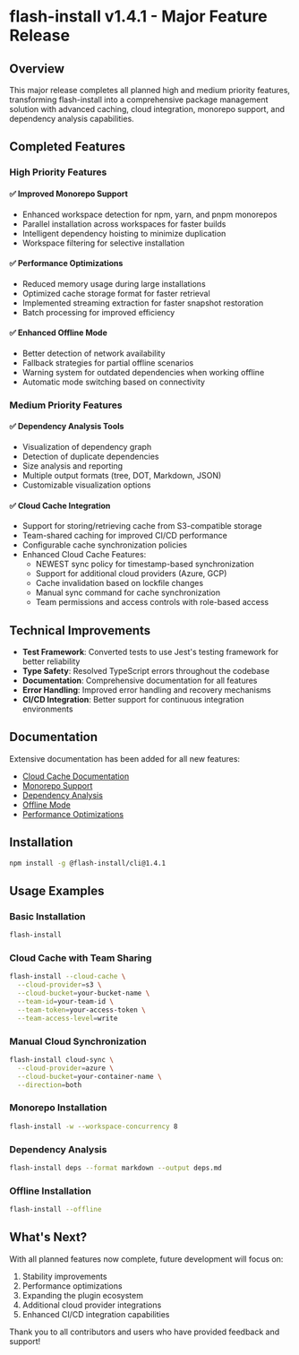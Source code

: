 # flash-install v1.4.1 - Major Feature Release

## Overview

This major release completes all planned high and medium priority features, transforming flash-install into a comprehensive package management solution with advanced caching, cloud integration, monorepo support, and dependency analysis capabilities.

## Completed Features

### High Priority Features

#### ✅ Improved Monorepo Support
- Enhanced workspace detection for npm, yarn, and pnpm monorepos
- Parallel installation across workspaces for faster builds
- Intelligent dependency hoisting to minimize duplication
- Workspace filtering for selective installation

#### ✅ Performance Optimizations
- Reduced memory usage during large installations
- Optimized cache storage format for faster retrieval
- Implemented streaming extraction for faster snapshot restoration
- Batch processing for improved efficiency

#### ✅ Enhanced Offline Mode
- Better detection of network availability
- Fallback strategies for partial offline scenarios
- Warning system for outdated dependencies when working offline
- Automatic mode switching based on connectivity

### Medium Priority Features

#### ✅ Dependency Analysis Tools
- Visualization of dependency graph
- Detection of duplicate dependencies
- Size analysis and reporting
- Multiple output formats (tree, DOT, Markdown, JSON)
- Customizable visualization options

#### ✅ Cloud Cache Integration
- Support for storing/retrieving cache from S3-compatible storage
- Team-shared caching for improved CI/CD performance
- Configurable cache synchronization policies
- Enhanced Cloud Cache Features:
  - NEWEST sync policy for timestamp-based synchronization
  - Support for additional cloud providers (Azure, GCP)
  - Cache invalidation based on lockfile changes
  - Manual sync command for cache synchronization
  - Team permissions and access controls with role-based access

## Technical Improvements

- **Test Framework**: Converted tests to use Jest's testing framework for better reliability
- **Type Safety**: Resolved TypeScript errors throughout the codebase
- **Documentation**: Comprehensive documentation for all features
- **Error Handling**: Improved error handling and recovery mechanisms
- **CI/CD Integration**: Better support for continuous integration environments

## Documentation

Extensive documentation has been added for all new features:

- [Cloud Cache Documentation](https://github.com/Nom-nom-hub/flash-install/blob/main/docs/cloud-cache.md)
- [Monorepo Support](https://github.com/Nom-nom-hub/flash-install/blob/main/docs/monorepo.md)
- [Dependency Analysis](https://github.com/Nom-nom-hub/flash-install/blob/main/docs/dependency-analysis.md)
- [Offline Mode](https://github.com/Nom-nom-hub/flash-install/blob/main/docs/offline-mode.md)
- [Performance Optimizations](https://github.com/Nom-nom-hub/flash-install/blob/main/docs/performance.md)

## Installation

```bash
npm install -g @flash-install/cli@1.4.1
```

## Usage Examples

### Basic Installation
```bash
flash-install
```

### Cloud Cache with Team Sharing
```bash
flash-install --cloud-cache \
  --cloud-provider=s3 \
  --cloud-bucket=your-bucket-name \
  --team-id=your-team-id \
  --team-token=your-access-token \
  --team-access-level=write
```

### Manual Cloud Synchronization
```bash
flash-install cloud-sync \
  --cloud-provider=azure \
  --cloud-bucket=your-container-name \
  --direction=both
```

### Monorepo Installation
```bash
flash-install -w --workspace-concurrency 8
```

### Dependency Analysis
```bash
flash-install deps --format markdown --output deps.md
```

### Offline Installation
```bash
flash-install --offline
```

## What's Next?

With all planned features now complete, future development will focus on:

1. Stability improvements
2. Performance optimizations
3. Expanding the plugin ecosystem
4. Additional cloud provider integrations
5. Enhanced CI/CD integration capabilities

Thank you to all contributors and users who have provided feedback and support!
